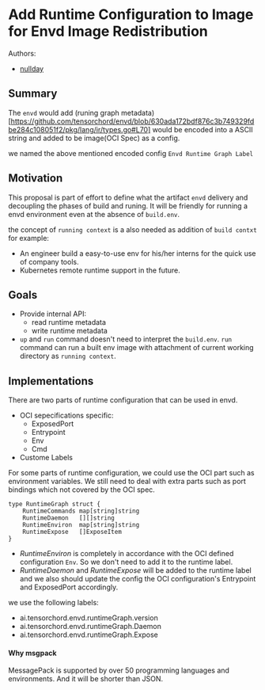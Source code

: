 # Add Runtime Configuration to Image for Envd Image Redistribution
Authors:
- [nullday](https://github.com/aseaday)

## Summary

The `envd` would add (runing graph metadata)[https://github.com/tensorchord/envd/blob/630ada172bdf876c3b749329fdbe284c108051f2/pkg/lang/ir/types.go#L70] would be encoded into a ASCII string and added to be image(OCI Spec) as a config. 

we named the above mentioned encoded config `Envd Runtime Graph Label`

## Motivation

This proposal is part of effort to define what the artifact `envd` delivery and decoupling the phases of build and runing. It will be friendly for running a envd environment even at the absence of `build.env`.

the concept of `running context` is a also needed as addition of `build contxt` for example:

- An engineer build a easy-to-use env for his/her interns for the quick use of company tools.
- Kubernetes remote runtime support in the future.

## Goals
- Provide internal API:
    - read runtime metadata
    - write runtime metadata
- `up` and `run` command doesn't need to interpret the `build.env`. `run` command can run a built env image with attachment of current working directory as `running context`.

## Implementations

There are two parts of runtime configuration that can be used in envd.
- OCI sepecifications specific:
    - ExposedPort
    - Entrypoint
    - Env
    - Cmd
- Custome Labels

For some parts of runtime configuration, we could use the OCI part such as environment variables. We still need to deal with extra parts such as port bindings which not covered by the OCI spec.

```golang
type RuntimeGraph struct {
	RuntimeCommands map[string]string
	RuntimeDaemon   [][]string
	RuntimeEnviron  map[string]string
	RuntimeExpose   []ExposeItem
}
```

- *RuntimeEnviron* is completely in accordance with the OCI defined configuration `Env`. So we don't need to add it to the runtime label.
- *RuntimeDaemon* and *RuntimeExpose* will be added to the runtime label and we also should update the config the OCI configuration's Entrypoint and ExposedPort accordingly.

we use the following labels:

- ai.tensorchord.envd.runtimeGraph.version
- ai.tensorchord.envd.runtimeGraph.Daemon
- ai.tensorchord.envd.runtimeGraph.Expose


#### Why msgpack

MessagePack is supported by over 50 programming languages and environments. And it will be shorter than JSON.